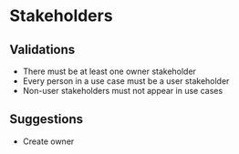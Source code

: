 # Stakeholders

## Validations

- There must be at least one owner stakeholder
- Every person in a use case must be a user stakeholder
- Non-user stakeholders must not appear in use cases

## Suggestions

- Create owner
